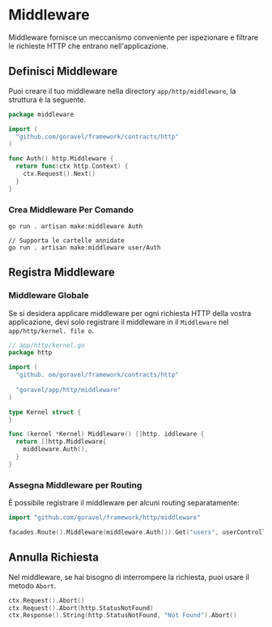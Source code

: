 # Middleware

Middleware fornisce un meccanismo conveniente per ispezionare e filtrare le richieste HTTP che entrano nell'applicazione.

## Definisci Middleware

Puoi creare il tuo middleware nella directory `app/http/middleware`, la struttura è la seguente.

```go
package middleware

import (
  "github.com/goravel/framework/contracts/http"
)

func Auth() http.Middleware {
  return func(ctx http.Context) {
    ctx.Request().Next()
  }
}
```

### Crea Middleware Per Comando

```
go run . artisan make:middleware Auth

// Supporta le cartelle annidate
go run . artisan make:middleware user/Auth
```

## Registra Middleware

### Middleware Globale

Se si desidera applicare middleware per ogni richiesta HTTP della vostra applicazione, devi solo registrare il middleware in
il `Middleware` nel `app/http/kernel. file o`.

```go
// app/http/kernel.go
package http

import (
  "github. om/goravel/framework/contracts/http"
  
  "goravel/app/http/middleware"
)

type Kernel struct {
}

func (kernel *Kernel) Middleware() []http. iddleware {
  return []http.Middleware{
    middleware.Auth(),
  }
}
```

### Assegna Middleware per Routing

È possibile registrare il middleware per alcuni routing separatamente:

```go
import "github.com/goravel/framework/http/middleware"

facades.Route().Middleware(middleware.Auth()).Get("users", userController.Show)
```

## Annulla Richiesta

Nel middleware, se hai bisogno di interrompere la richiesta, puoi usare il metodo `Abort`.

```go
ctx.Request().Abort()
ctx.Request().Abort(http.StatusNotFound)
ctx.Response().String(http.StatusNotFound, "Not Found").Abort()
```
